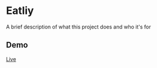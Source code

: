 # Eatliy
A brief description of what this project does and who it's for


## Demo

[Live](https://moathalkhouly.github.io/eatly/)
